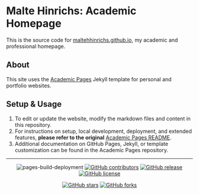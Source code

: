 # Malte Hinrichs: Academic Homepage

This is the source code for [maltehhinrichs.github.io](https://maltehhinrichs.github.io), my academic and professional homepage.

## About

This site uses the [Academic Pages](https://academicpages.github.io/) Jekyll template for personal and portfolio websites.

## Setup & Usage

1. To edit or update the website, modify the markdown files and content in this repository.
2. For instructions on setup, local development, deployment, and extended features, **please refer to the original** [Academic Pages README](https://github.com/academicpages/academicpages.github.io).
3. Additional documentation on GitHub Pages, Jekyll, or template customization can be found in the Academic Pages repository.

---

<div align="center">
    
![pages-build-deployment](https://github.com/maltehhinrichs/maltehhinrichs.github.io/actions/workflows/pages/pages-build-deployment/badge.svg)
[![GitHub contributors](https://img.shields.io/github/contributors/maltehhinrichs/maltehhinrichs.github.io.svg)](https://github.com/maltehhinrichs/maltehhinrichs.github.io/graphs/contributors)
[![GitHub release](https://img.shields.io/github/v/release/maltehhinrichs/maltehhinrichs.github.io)](https://github.com/maltehhinrichs/maltehhinrichs.github.io/releases/latest)
[![GitHub license](https://img.shields.io/github/license/maltehhinrichs/maltehhinrichs.github.io?color=blue)](https://github.com/maltehhinrichs/maltehhinrichs.github.io/blob/master/LICENSE)

[![GitHub stars](https://img.shields.io/github/stars/maltehhinrichs/maltehhinrichs.github.io)](https://github.com/maltehhinrichs/maltehhinrichs.github.io)
[![GitHub forks](https://img.shields.io/github/forks/maltehhinrichs/maltehhinrichs.github.io)](https://github.com/maltehhinrichs/maltehhinrichs.github.io/fork)
</div>
